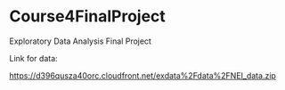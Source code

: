 # Course4FinalProject
Exploratory Data Analysis Final Project

Link for data:

https://d396qusza40orc.cloudfront.net/exdata%2Fdata%2FNEI_data.zip
